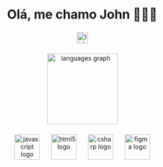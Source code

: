 <h1 align="center">Olá, me chamo John 👨🏻‍💻</h1>

###

<div align="center">
  <a href="https://www.linkedin.com/in/jowess/" target="_blank">
    <img src="https://img.shields.io/static/v1?message=LinkedIn&logo=linkedin&label=&color=0077B5&logoColor=white&labelColor=&style=for-the-badge" height="25" alt="linkedin logo"  />
  </a>
</div>

###

<div align="center">
  <img src="https://github-readme-stats.vercel.app/api/top-langs?username=jowess&locale=pt-br&hide_title=true&layout=compact&card_width=320&langs_count=12&theme=dark&hide_border=true&order=2" height="159" alt="languages graph"  />
</div>

###

<div align="center">
  <img src="https://cdn.jsdelivr.net/gh/devicons/devicon/icons/javascript/javascript-original.svg" height="57" alt="javascript logo"  />
  <img width="18" />
  <img src="https://cdn.jsdelivr.net/gh/devicons/devicon/icons/html5/html5-plain.svg" height="57" alt="html5 logo"  />
  <img width="18" />
  <img src="https://cdn.jsdelivr.net/gh/devicons/devicon/icons/csharp/csharp-plain.svg" height="57" alt="csharp logo"  />
  <img width="18" />
  <img src="https://cdn.jsdelivr.net/gh/devicons/devicon/icons/figma/figma-original.svg" height="57" alt="figma logo"  />
</div>

###
